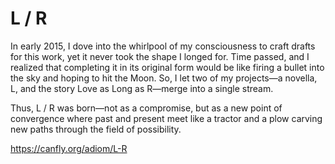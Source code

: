 # L / R

In early 2015, I dove into the whirlpool of my consciousness to craft drafts for this work, yet it never took the shape I longed for. Time passed, and I realized that completing it in its original form would be like firing a bullet into the sky and hoping to hit the Moon. So, I let two of my projects—a novella, L, and the story Love as Long as R—merge into a single stream.

Thus, L / R was born—not as a compromise, but as a new point of convergence where past and present meet like a tractor and a plow carving new paths through the field of possibility.

https://canfly.org/adiom/L-R
